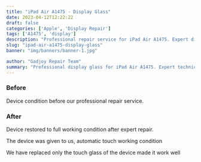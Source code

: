 ```yaml
---
title: "iPad Air A1475 - Display Glass"
date: 2023-04-12T12:22:22
draft: false
categories: ['Apple', 'Display Repair']
tags: ['A1475', 'display']
description: "Professional repair service for iPad Air A1475. Expert diagnosis and quality repairs in Bangalore."
slug: "ipad-air-a1475-display-glass"
banner: "img/banners/banner-1.jpg"

author: "Gadjoy Repair Team"
summary: "Professional display glass for iPad Air A1475. Expert technicians, quality parts, warranty included."
---
```


### Before

Device condition before our professional repair service.

### After

Device restored to full working condition after expert repair.

The device was given to us, automatic touch working condition

We have replaced only the touch glass of the device made it work well
